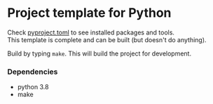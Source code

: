# Project template for Python

Check [pyproject.toml](https://github.com/wbwseeker/project_template_python/blob/master/pyproject.toml) to see installed packages and tools.  
This template is complete and can be built (but doesn't do anything).

Build by typing `make`. This will build the project for development.

### Dependencies

* python 3.8
* make
